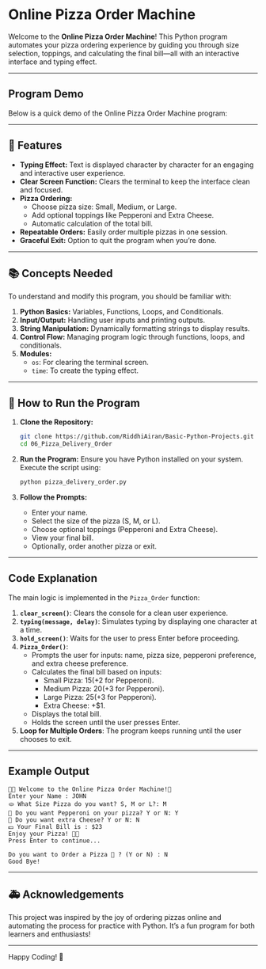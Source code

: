 # Online Pizza Order Machine

Welcome to the **Online Pizza Order Machine**! This Python program automates your pizza ordering experience by guiding you through size selection, toppings, and calculating the final bill—all with an interactive interface and typing effect.

---

## Program Demo

Below is a quick demo of the Online Pizza Order Machine program:


---

## 🚀 Features

- **Typing Effect:** Text is displayed character by character for an engaging and interactive user experience.
- **Clear Screen Function:** Clears the terminal to keep the interface clean and focused.
- **Pizza Ordering:**
   - Choose pizza size: Small, Medium, or Large.
   - Add optional toppings like Pepperoni and Extra Cheese.
   - Automatic calculation of the total bill.
- **Repeatable Orders:** Easily order multiple pizzas in one session.
- **Graceful Exit:** Option to quit the program when you’re done.

---

## 📚 Concepts Needed

To understand and modify this program, you should be familiar with:

1. **Python Basics:** Variables, Functions, Loops, and Conditionals.
2. **Input/Output:** Handling user inputs and printing outputs.
3. **String Manipulation:** Dynamically formatting strings to display results.
4. **Control Flow:** Managing program logic through functions, loops, and conditionals.
5. **Modules:**
   - `os`: For clearing the terminal screen.
   - `time`: To create the typing effect.

---

## 📄 How to Run the Program

1. **Clone the Repository:**
   ```bash
   git clone https://github.com/RiddhiAiran/Basic-Python-Projects.git
   cd 06_Pizza_Delivery_Order
   ```

2. **Run the Program:**
   Ensure you have Python installed on your system. Execute the script using:
   ```bash
   python pizza_delivery_order.py
   ```

3. **Follow the Prompts:**
   - Enter your name.
   - Select the size of the pizza (S, M, or L).
   - Choose optional toppings (Pepperoni and Extra Cheese).
   - View your final bill.
   - Optionally, order another pizza or exit.

---

## Code Explanation

The main logic is implemented in the `Pizza_Order` function:

1. **`clear_screen()`**: Clears the console for a clean user experience.
2. **`typing(message, delay)`**: Simulates typing by displaying one character at a time.
3. **`hold_screen()`**: Waits for the user to press Enter before proceeding.
4. **`Pizza_Order()`**:
   - Prompts the user for inputs: name, pizza size, pepperoni preference, and extra cheese preference.
   - Calculates the final bill based on inputs:
     - Small Pizza: $15 (+$2 for Pepperoni).
     - Medium Pizza: $20 (+$3 for Pepperoni).
     - Large Pizza: $25 (+$3 for Pepperoni).
     - Extra Cheese: +$1.
   - Displays the total bill.
   - Holds the screen until the user presses Enter.
5. **Loop for Multiple Orders**: The program keeps running until the user chooses to exit.

---

## Example Output

```plaintext
🍕🍕 Welcome to the Online Pizza Order Machine!🍕 
Enter your Name : JOHN
🫓 What Size Pizza do you want? S, M or L?: M
🥫 Do you want Pepperoni on your pizza? Y or N: Y
🧀 Do you want extra Cheese? Y or N: N
💵 Your Final Bill is : $23
Enjoy your Pizza! 🍕🍕
Press Enter to continue...

Do you want to Order a Pizza 🍕 ? (Y or N) : N
Good Bye!
```

---

## 🚑 Acknowledgements

This project was inspired by the joy of ordering pizzas online and automating the process for practice with Python. It’s a fun program for both learners and enthusiasts!

---

Happy Coding! 🎉
